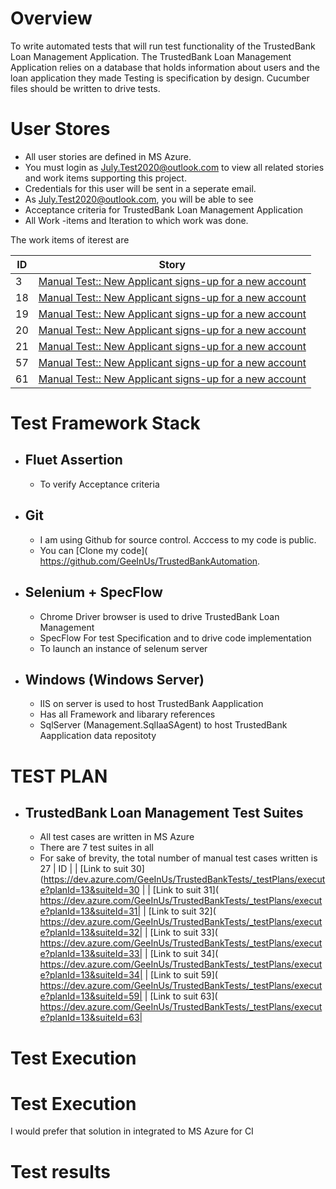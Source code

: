 # Overview
To write automated tests that will run test functionality of the TrustedBank Loan Management Application. 
The TrustedBank Loan Management Application relies on a database that holds information about users and the loan application they made
Testing is specification by design. Cucumber files should be written to drive tests.


# User Stores
- All user stories are defined in MS Azure. 
- You must login as July.Test2020@outlook.com to view all related stories and work items supporting this project.
- Credentials for this user will be sent in a seperate email.
- As July.Test2020@outlook.com, you will be able to see
- Acceptance criteria for TrustedBank Loan Management Application 
-	All Work -items and Iteration to which work was done.

The work items of iterest are 

| ID             | Story                                                       |
| -------------  | ----------------------------------------------------------- |
| 3              | [Manual Test:: New Applicant signs-up for a new account](https://dev.azure.com/GeeInUs/TrustedBankTests/_workitems/edit/3/?triage=true) |
| 18             | [Manual Test:: New Applicant signs-up for a new account](https://dev.azure.com/GeeInUs/TrustedBankTests/_workitems/edit/18/?triage=true) |
| 19             | [Manual Test:: New Applicant signs-up for a new account](https://dev.azure.com/GeeInUs/TrustedBankTests/_workitems/edit/19/?triage=true) |
| 20             | [Manual Test:: New Applicant signs-up for a new account](https://dev.azure.com/GeeInUs/TrustedBankTests/_workitems/edit/20/?triage=true) |
| 21             | [Manual Test:: New Applicant signs-up for a new account](https://dev.azure.com/GeeInUs/TrustedBankTests/_workitems/edit/21/?triage=true) |
| 57             | [Manual Test:: New Applicant signs-up for a new account](https://dev.azure.com/GeeInUs/TrustedBankTests/_workitems/edit/57/?triage=true) |
| 61             | [Manual Test:: New Applicant signs-up for a new account](https://dev.azure.com/GeeInUs/TrustedBankTests/_workitems/edit/61/?triage=true) |



# Test Framework Stack
  - ## Fluet Assertion 
    * To verify Acceptance criteria
  - ## Git 
    * I am using Github for source control. Acccess to my code  is public. 
    * You can [Clone my code]( https://github.com/GeeInUs/TrustedBankAutomation. 
  - ## Selenium +  SpecFlow
    * Chrome Driver browser is used to drive TrustedBank Loan Management 
    * SpecFlow For test Specification and to drive code implementation 
    * To launch an instance of selenum server
  - ## Windows (Windows Server) 
    * IIS on server is used to host TrustedBank Aapplication
    * Has all Framework and libarary references
    * SqlServer (Management.SqlIaaSAgent) to host TrustedBank Aapplication data repositoty
    
# TEST PLAN 
  - ##  TrustedBank Loan Management Test Suites 
    * All test cases are written in MS Azure
    * There are 7 test suites in all
    * For sake of brevity, the total number of manual test cases written is 27 
 | ID             | 
 | [Link to suit 30](https://dev.azure.com/GeeInUs/TrustedBankTests/_testPlans/execute?planId=13&suiteId=30  |
 | [Link to suit 31](	https://dev.azure.com/GeeInUs/TrustedBankTests/_testPlans/execute?planId=13&suiteId=31|
  | [Link to suit 32](	 https://dev.azure.com/GeeInUs/TrustedBankTests/_testPlans/execute?planId=13&suiteId=32|
 | [Link to suit 33](	 https://dev.azure.com/GeeInUs/TrustedBankTests/_testPlans/execute?planId=13&suiteId=33|
 | [Link to suit 34](	https://dev.azure.com/GeeInUs/TrustedBankTests/_testPlans/execute?planId=13&suiteId=34|
 | [Link to suit 59](	https://dev.azure.com/GeeInUs/TrustedBankTests/_testPlans/execute?planId=13&suiteId=59|
 | [Link to suit 63](	https://dev.azure.com/GeeInUs/TrustedBankTests/_testPlans/execute?planId=13&suiteId=63|

# Test Execution

# Test Execution
I would prefer that solution in integrated to MS Azure for CI


# Test results 









 
